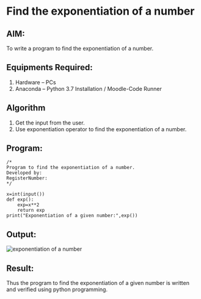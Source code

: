 # Find the exponentiation of a number

## AIM:
To write a program to find the exponentiation of a number.

## Equipments Required:
1. Hardware – PCs
2. Anaconda – Python 3.7 Installation / Moodle-Code Runner

## Algorithm
1. Get the input from the user.
2. Use exponentiation operator to find the exponentiation of a number.

## Program:
```
/*
Program to find the exponentiation of a number.
Developed by: 
RegisterNumber: 
*/
```
~~~
x=int(input())
def exp():
    exp=x**2
    return exp
print("Exponentiation of a given number:",exp())
~~~

## Output:
![exponentiation of a number](expo.png)


## Result:
Thus the program to find the exponentiation of a given number is written and verified using python programming.

